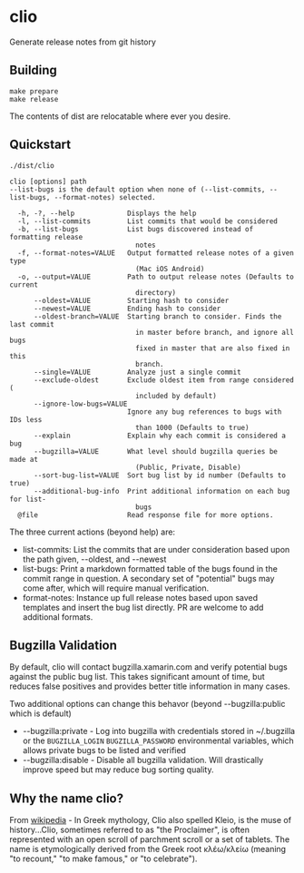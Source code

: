 # clio
Generate release notes from git history

## Building

```
make prepare
make release
```

The contents of dist are relocatable where ever you desire.

## Quickstart

```
./dist/clio
```

```
clio [options] path
--list-bugs is the default option when none of (--list-commits, --list-bugs, --format-notes) selected.

  -h, -?, --help             Displays the help
  -l, --list-commits         List commits that would be considered
  -b, --list-bugs            List bugs discovered instead of formatting release
                               notes
  -f, --format-notes=VALUE   Output formatted release notes of a given type    
                               (Mac iOS Android)
  -o, --output=VALUE         Path to output release notes (Defaults to current
                               directory)
      --oldest=VALUE         Starting hash to consider
      --newest=VALUE         Ending hash to consider
      --oldest-branch=VALUE  Starting branch to consider. Finds the last commit
                               in master before branch, and ignore all bugs
                               fixed in master that are also fixed in this
                               branch.
      --single=VALUE         Analyze just a single commit
      --exclude-oldest       Exclude oldest item from range considered (
                               included by default)
      --ignore-low-bugs=VALUE
                             Ignore any bug references to bugs with IDs less
                               than 1000 (Defaults to true)
      --explain              Explain why each commit is considered a bug
      --bugzilla=VALUE       What level should bugzilla queries be made at     
                               (Public, Private, Disable)
      --sort-bug-list=VALUE  Sort bug list by id number (Defaults to true)
      --additional-bug-info  Print additional information on each bug for list-
                               bugs
  @file                      Read response file for more options.
```

The three current actions (beyond help) are:

- list-commits: List the commits that are under consideration based upon the path given, --oldest, and --newest
- list-bugs: Print a markdown formatted table of the bugs found in the commit range in question. A secondary set of "potential" bugs may come after, which will require manual verification.
- format-notes: Instance up full release notes based upon saved templates and insert the bug list directly. PR are welcome to add additional formats.

## Bugzilla Validation

By default, clio will contact bugzilla.xamarin.com and verify potential bugs against the public bug list. This takes significant amount of time, but reduces false positives and provides better title information in many cases.

Two additional options can change this behavor (beyond --bugzilla:public which is default)

- --bugzilla:private - Log into bugzilla with credentials stored in ~/.bugzilla or the ```BUGZILLA_LOGIN``` ```BUGZILLA_PASSWORD``` environmental variables, which allows private bugs to be listed and verified
- --bugzilla:disable - Disable all bugzilla validation. Will drastically improve speed but may reduce bug sorting quality.

## Why the name clio?

From [wikipedia](https://en.wikipedia.org/wiki/Clio) - In Greek mythology, Clio also spelled Kleio, is the muse of history...Clio, sometimes referred to as "the Proclaimer", is often represented with an open scroll of parchment scroll or a set of tablets. The name is etymologically derived from the Greek root κλέω/κλείω (meaning "to recount," "to make famous," or "to celebrate").
